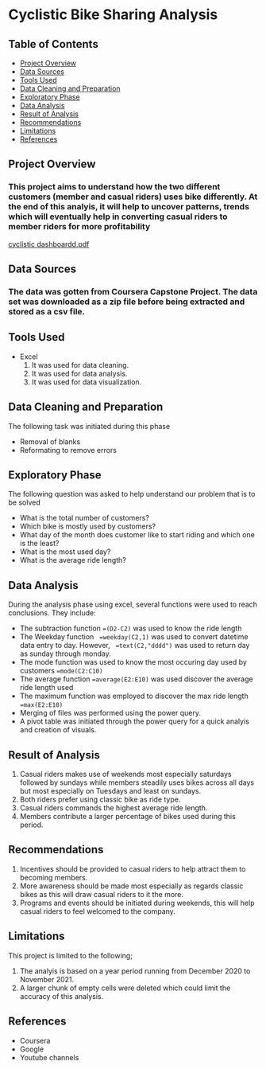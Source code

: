 # Cyclistic Bike Sharing Analysis

## Table of Contents
- [Project Overview](#project-overview)
- [Data Sources](#data-sources)
- [Tools Used](#tools-used)
- [Data Cleaning and Preparation](#data-cleaning-and-preparation)
- [Exploratory Phase](#exploratory-phase)
- [Data Analysis](#data-analysis)
- [Result of Analysis](#result-of-analysis)
- [Recommendations](#recommendations)
- [Limitations](#limitations)
- [References](#references)

## Project Overview

### This project aims to understand how the two different customers (member and casual riders) uses bike differently. At the end of this analyis, it will help to uncover patterns, trends which will eventually help in converting casual riders to member riders for more profitability

[cyclistic dashboardd.pdf](https://github.com/user-attachments/files/15847695/cyclistic.dashboardd.pdf)

## Data Sources

### The data was gotten from Coursera Capstone Project. The data set was downloaded as a zip file before being extracted and stored as a csv file.

## Tools Used

* Excel
  1. It was used for data cleaning.
  2. It was used for data analysis.
  3. It was used for data visualization.

## Data Cleaning and Preparation
The following task was initiated during this phase
- Removal of blanks
- Reformating to remove errors

## Exploratory Phase
The following question was asked to help understand our problem that is to be solved
- What is the total number of customers?
- Which bike is mostly used by customers?
- What day of the month does customer like to start riding and which one is the least?
- What is the most used day?
- What is the average ride length?

## Data Analysis
During the analysis phase using excel, several functions were used to reach conclusions. They include:
- The subtraction function ```=(D2-C2)``` was used to know the ride length
- The Weekday function ```
=weekday(C2,1)```
was used to convert datetime data entry to day. However, ```
=text(C2,"dddd")``` was used to return day as sunday through monday.
- The mode function was used to know the most occuring day used by customers ```=mode(C2:C10)```
- The average function ```=average(E2:E10)``` was used discover the average ride length used
- The maximum function was employed to discover the max ride length ```=max(E2:E10)```
- Merging of files was performed using the power query.
- A pivot table was initiated through the power query for a quick analyis and creation of visuals.

## Result of Analysis
1. Casual riders makes use of weekends most especially saturdays followed by sundays while members steadily uses bikes across all days but most especially on Tuesdays and least on sundays.
2. Both riders prefer using classic bike as ride type.
3. Casual riders commands the highest average ride length.
4. Members contribute a larger percentage of bikes used during this period.

## Recommendations
1. Incentives should be provided to casual riders to help attract them to becoming members.
2. More awareness should be made most especially as regards classic bikes as this will draw casual riders to it the more.
3. Programs and events should be initiated during weekends, this will help casual riders to feel welcomed to the company.

## Limitations
This project is limited to the following;

1. The analyis is based on a year period running from December 2020 to November 2021.
2. A larger chunk of empty cells were deleted which could limit the accuracy of this analysis.

## References
- Coursera
- Google
- Youtube channels
